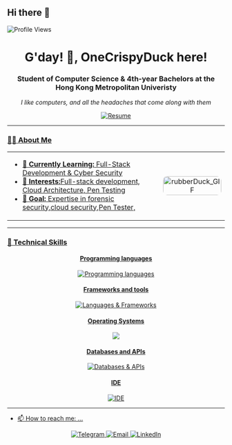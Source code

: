 ## Hi there 👋

<!--
**OneCrispyDuck/OneCrispyDuck** is a ✨ _special_ ✨ repository because its `README.md` (this file) appears on your GitHub profile.

Here are some ideas to get you started:

- 🔭 I’m currently working on ...
- 🌱 I’m currently learning ...
- 👯 I’m looking to collaborate on ...
- 🤔 I’m looking for help with ...
- 💬 Ask me about ...
- 📫 How to reach me: ...
- 😄 Pronouns: ...
- ⚡ Fun fact: ...
-->
<p align="left"> 
  <img src="https://komarev.com/ghpvc/?username=OneCrispyduck&label=Profile%20views&color=0e75b6&style=flat" alt="Profile Views" />
</p>

<h1 align="center">G'day! 👋, OneCrispyDuck here!</h1>
<h3 align="center">Student of Computer Science & 4th-year Bachelors at the Hong Kong Metropolitan Univeristy</h3>
<p align="center">
  <em>I like computers, and all the headaches that come along with them</em>
</p>

<div align="center">
 
  </a> <a href="Joseph_CV.pdf">
    <img src="https://img.shields.io/badge/Resume-PDF-red?logo=adobe-acrobat-reader" alt="Resume"/>
</div>
<hr/>

### 👨‍💻 About Me

<table>
  <tr>
    <td width="70%">
      <ul>
        <li>🌱 <strong>Currently Learning:</strong> Full-Stack Development & Cyber Security</li>
        <li>💼 <strong>Interests:</strong>Full-stack development, Cloud Architecture, Pen Testing</li>
        <li>🎯 <strong>Goal:</strong> Expertise in forensic security,cloud security,Pen Tester, </li>
      </ul>
    </td>
    <td width="30%" align="center">
      <img width="100%" src="https://media.giphy.com/media/v1.Y2lkPTc5MGI3NjExYXkxMGh2NTU0MjBqa3FnOXhwNmQ1c2wwNWFlcGRlOHh6OGV0eGV6eSZlcD12MV9naWZzX3NlYXJjaCZjdD1n/L12ZXih8cd6YHZKLYi/giphy.gif" alt="rubberDuck_GIF" style="border-radius:10px;"/>
    </td>
  </tr>
</table>

---

### 💎 Technical Skills

<div align="center">
<h4>Programming languages</h4>
<img src="https://skillicons.dev/icons?i=python,javascript,html,css,r,java,react,mysql,nodejs" alt="Programming languages" />

<h4>Frameworks and tools</h4>
<img src="https://skillicons.dev/icons?i=bash,git,github,aws,azure,anaconda,androidstudio,express,figma,discord,bots,gradle" alt="Languages & Frameworks" />

<h4>Operating Systems</h4>
<img src="https://skillicons.dev/icons?i=linux,windows,apple,mint,kali" atl="OS"/>

<h4>Databases and APIs</h4>
<img src="https://skillicons.dev/icons?i=postgres,mongodb" alt="Databases & APIs" />

<h4>IDE</h4>
<img src="https://skillicons.dev/icons?i=vscode,idea" alt="IDE" />

</div>
</div>

---

- 📫 How to reach me: ...

<div align="center">
  <a href="https://t.me/joeyy_g">
    <img src="https://img.shields.io/badge/Telegram-@joeyy_g-0088cc?style=for-the-badge&logo=telegram&logoColor=white" alt="Telegram"/>
  </a>
  <a href="mailto:joseph_j1996@outlook.com">
    <img src="https://img.shields.io/badge/Email-joseph_j1996@outlook.com-red?style=for-the-badge&logo=gmail&logoColor=white" alt="Email"/>
  </a>
  <a href="https://www.linkedin.com/in/gutierrez-joseph-james">
    <img src="https://img.shields.io/badge/LinkedIn-Connect-blue?style=for-the-badge&logo=linkedin&logoColor=white" alt="LinkedIn"/>
  </a>
</div>
